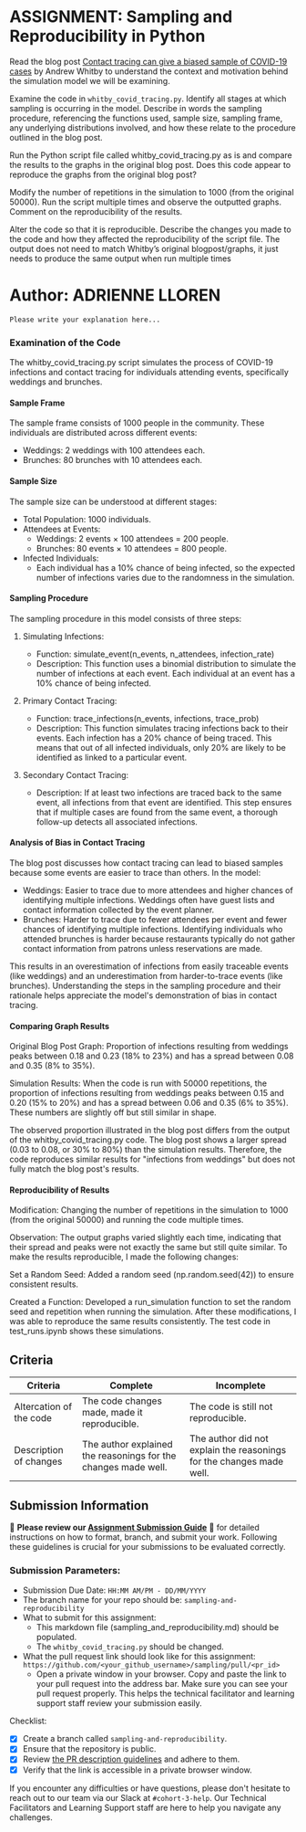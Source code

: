 # ASSIGNMENT: Sampling and Reproducibility in Python

Read the blog post [Contact tracing can give a biased sample of COVID-19 cases](https://andrewwhitby.com/2020/11/24/contact-tracing-biased/) by Andrew Whitby to understand the context and motivation behind the simulation model we will be examining.

Examine the code in `whitby_covid_tracing.py`. Identify all stages at which sampling is occurring in the model. Describe in words the sampling procedure, referencing the functions used, sample size, sampling frame, any underlying distributions involved, and how these relate to the procedure outlined in the blog post.

Run the Python script file called whitby_covid_tracing.py as is and compare the results to the graphs in the original blog post. Does this code appear to reproduce the graphs from the original blog post?

Modify the number of repetitions in the simulation to 1000 (from the original 50000). Run the script multiple times and observe the outputted graphs. Comment on the reproducibility of the results.

Alter the code so that it is reproducible. Describe the changes you made to the code and how they affected the reproducibility of the script file. The output does not need to match Whitby’s original blogpost/graphs, it just needs to produce the same output when run multiple times

# Author: ADRIENNE LLOREN

```
Please write your explanation here...

```

### Examination of the Code
The whitby_covid_tracing.py script simulates the process of COVID-19 infections and contact tracing for individuals attending events, specifically weddings and brunches.

#### Sample Frame
The sample frame consists of 1000 people in the community. These individuals are distributed across different events:

* Weddings: 2 weddings with 100 attendees each.
* Brunches: 80 brunches with 10 attendees each.

#### Sample Size
The sample size can be understood at different stages:

* Total Population: 1000 individuals.
* Attendees at Events:
    * Weddings: 2 events × 100 attendees = 200 people.
    * Brunches: 80 events × 10 attendees = 800 people.
* Infected Individuals:
    * Each individual has a 10% chance of being infected, so the expected number of infections varies due to the randomness in the simulation.

#### Sampling Procedure
The sampling procedure in this model consists of three steps:

1. Simulating Infections:

    * Function: simulate_event(n_events, n_attendees, infection_rate)
    *  Description: This function uses a binomial distribution to simulate the number of infections at each event. Each individual at an event has a 10% chance of being infected.

2. Primary Contact Tracing:

    * Function: trace_infections(n_events, infections, trace_prob)
    * Description: This function simulates tracing infections back to their events. Each infection has a 20% chance of being traced. This means that out of all infected individuals, only 20% are likely to be identified as linked to a particular event.

3. Secondary Contact Tracing:

    * Description: If at least two infections are traced back to the same event, all infections from that event are identified. This step ensures that if multiple cases are found from the same event, a thorough follow-up detects all associated infections.

#### Analysis of Bias in Contact Tracing
The blog post discusses how contact tracing can lead to biased samples because some events are easier to trace than others. In the model:

* Weddings: Easier to trace due to more attendees and higher chances of identifying multiple infections. Weddings often have guest lists and contact information collected by the event planner.
* Brunches: Harder to trace due to fewer attendees per event and fewer chances of identifying multiple infections. Identifying individuals who attended brunches is harder because restaurants typically do not gather contact information from patrons unless reservations are made.

This results in an overestimation of infections from easily traceable events (like weddings) and an underestimation from harder-to-trace events (like brunches). Understanding the steps in the sampling procedure and their rationale helps appreciate the model's demonstration of bias in contact tracing.

#### Comparing Graph Results
Original Blog Post Graph:
Proportion of infections resulting from weddings peaks between 0.18 and 0.23 (18% to 23%) and has a spread between 0.08 and 0.35 (8% to 35%).

Simulation Results:
When the code is run with 50000 repetitions, the proportion of infections resulting from weddings peaks between 0.15 and 0.20 (15% to 20%) and has a spread between 0.06 and 0.35 (6% to 35%).
These numbers are slightly off but still similar in shape.

The observed proportion illustrated in the blog post differs from the output of the whitby_covid_tracing.py code. The blog post shows a larger spread (0.03 to 0.08, or 30% to 80%) than the simulation results. Therefore, the code reproduces similar results for "infections from weddings" but does not fully match the blog post's results.

#### Reproducibility of Results
Modification: Changing the number of repetitions in the simulation to 1000 (from the original 50000) and running the code multiple times.

Observation: The output graphs varied slightly each time, indicating that their spread and peaks were not exactly the same but still quite similar.
To make the results reproducible, I made the following changes:

Set a Random Seed: Added a random seed (np.random.seed(42)) to ensure consistent results.

Created a Function: Developed a run_simulation function to set the random seed and repetition when running the simulation.
After these modifications, I was able to reproduce the same results consistently. The test code in test_runs.ipynb shows these simulations.

## Criteria

|Criteria|Complete|Incomplete|
|--------|----|----|
|Altercation of the code|The code changes made, made it reproducible.|The code is still not reproducible.|
|Description of changes|The author explained the reasonings for the changes made well.|The author did not explain the reasonings for the changes made well.|

## Submission Information

🚨 **Please review our [Assignment Submission Guide](https://github.com/UofT-DSI/onboarding/blob/main/onboarding_documents/submissions.md)** 🚨 for detailed instructions on how to format, branch, and submit your work. Following these guidelines is crucial for your submissions to be evaluated correctly.

### Submission Parameters:
* Submission Due Date: `HH:MM AM/PM - DD/MM/YYYY`
* The branch name for your repo should be: `sampling-and-reproducibility`
* What to submit for this assignment:
    * This markdown file (sampling_and_reproducibility.md) should be populated.
    * The `whitby_covid_tracing.py` should be changed.
* What the pull request link should look like for this assignment: `https://github.com/<your_github_username>/sampling/pull/<pr_id>`
    * Open a private window in your browser. Copy and paste the link to your pull request into the address bar. Make sure you can see your pull request properly. This helps the technical facilitator and learning support staff review your submission easily.

Checklist:
- [x] Create a branch called `sampling-and-reproducibility`.
- [x] Ensure that the repository is public.
- [x] Review [the PR description guidelines](https://github.com/UofT-DSI/onboarding/blob/main/onboarding_documents/submissions.md#guidelines-for-pull-request-descriptions) and adhere to them.
- [x] Verify that the link is accessible in a private browser window.

If you encounter any difficulties or have questions, please don't hesitate to reach out to our team via our Slack at `#cohort-3-help`. Our Technical Facilitators and Learning Support staff are here to help you navigate any challenges.
